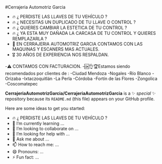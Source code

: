 #Cerrajeria Automotriz Garcia

- 🔥 ¿ PERDISTE LAS LLAVES DE TU VEHÍCULO ?
- 🔥 ¿ NECESITAS UN DUPLICADO DE TU LLAVE O CONTROL ?
- 🔥 ¿ QUIERES CAMBIAR LA ESTETICA DE TU CONTROL ?
- 🔥 ¿ YA ESTA MUY DAÑADA LA CARCASA DE TU CONTROL Y QUIERES REMPLAZARLA ?
- 🥇 EN CERRAJERIA AUTOMOTRIZ GARCIA CONTAMOS CON LAS MAQUINAS Y ESCANERS MAS ACTUALES.
- 🎖️ 30 AÑOS DE EXPERIENCIA NOS RESPALDAN.

-⚠️ CONTAMOS CON FACTURACION.
-🆗👌🏆Estamos siendo recomendados por clientes de :
-Ciudad Mendoza
-Nogales
-Río Blanco
-Orizaba
-Ixtaczoquitlán
-La Perla
-Córdoba
-Fortín de las Flores
-Zongolica
-Coscomatepec

**CerrajeriaAutomotrizGarcia/CerrajeriaAutomotrizGarcia** is a ✨ _special_ ✨ repository because its `README.md` (this file) appears on your GitHub profile.

Here are some ideas to get you started:

- 🔥 ¿ PERDISTE LAS LLAVES DE TU VEHÍCULO ?
- 🌱 I’m currently learning ...
- 👯 I’m looking to collaborate on ...
- 🤔 I’m looking for help with ...
- 💬 Ask me about ...
- 📫 How to reach me: ...
- 😄 Pronouns: ...
- ⚡ Fun fact: ...
